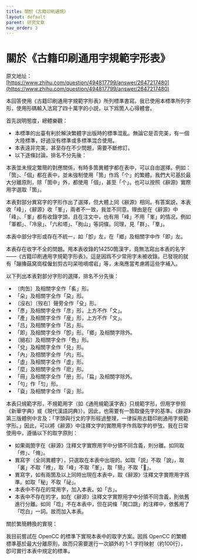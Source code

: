 ```yaml
---
title: 關於《古籍印刷通規》
layout: default
parent: 研究文章
nav_order: 3
---
```


<!-- omit in toc -->
# 關於《古籍印刷通用字規範字形表》

原文地址：[https://www.zhihu.com/question/494817799/answer/2647217480](https://www.zhihu.com/question/494817799/answer/2647217480)

本回答使用《古籍印刷通用字規範字形表》所列標準書寫。我已使用本標準所列字形，使用形碼輸入法寫了四十萬字的小説，以下爲箇人心得體會。

首先説明態度，總體樂觀：

- 本標準的出臺有利於解決繁體字出版時的標準混亂。無論它是否完美，有一個大陸標準，好過没有標準或多標準混合使用。
- 本表遠非完美，甚至存在不少問題，需要不斷修訂。
- 以下逐條討論，排名不分先後：

本表並未規定繁簡的對應關係，有時多箇異體字都在表中，可以自由選擇。例如：「箇」、「個」都在表中，並未強制使用「箇」作爲「个」的繁體。我們大可基於最大分離原則，除「箇中」外，都使用「個」，甚至「个」。也可以按照《辭源》實際用字選取「箇」。

本表對部分異寫字的字形作出了選擇，但大體上同《辭源》相同。有答案説，本表收「峰」，《辭源》收「峯」，兩者不一致，我並不同意。理由是在《辭源》中「峰」、「峯」都有收錄字頭，且在注文中，也有用「峰」不用「峯」的情况，例如「軍都」、「冷泉」、「六和塔」、「胊山」等詞條。同理，見「群」、「羣」。

本表中部分字形或存在不統一，如「卽」左，在「鄉」及相關字中作「即」左。

本表存在收字不全的問題。用本表收錄的14250箇漢字，竟無法寫出本表的名字——《古籍印刷通用字規範字形表》。這是因爲不少常用字未被收錄。已發現的就有「蹦擼菇窝崗樑僱划剪古叼呆啪嘀嚐岩」等，未來應當考慮將這些字補入。

以下列出本表對部分字形的選擇，排名不分先後：

- 〔肉缶〕及相關字全作「䍃」形。
- 「朵」及相關字全作「朶」形。
- 〔沒右〕〔歿右〕聲旁全作「殳」形。
- 「彥」及相關字全作「彦」形，上方不作「文」。
- 「產」及相關字全作「産」形，上方不作「文」。
- 「吕」及相關字全作「呂」形。
- 「即」及相關字全作「卽」形。「鄉」及相關字除外。
- 〔絕右〕及相關字全作「色」形。
- 「兌」及相關字全作「兑」形。
- 「內」及相關字全作「内」形。
- 「虛」及相關字全作「虚」形。
- 「麼」及相關字全作「麽」形。
- 「冊」及相關字全作「册」形。「扁」及相關字除外。
- 「勻」作「匀」形。
- 「袞」及相關字全作「衮」形。

本表只規範字形，不規範用字（如《通用規範漢字表》只規範字形，但用字參照《新華字典》或《現代漢語詞典》）。因此，也需要有一箇取優先字的基準。《辭源》第三版體例中言及：「字頭與行文的字形經過整理，一律採用古籍印刷通用字規範字形。」因此，可以將《辭源》中注釋文字的實際用字作爲取字的參攷。我在日常使用中，遵循以下的取字原則：

- 如果兩箇字在《辭源》注釋文字實際用字中分領不同含義，則分離。如同取「修」、「脩」。
- 異寫字（全同異體字），只選取在本表中出現的。如取「説」不取「說」，取「裏」不取「裡」，取「峰」不取「峯」，取「簡」不取「𥳑」。
- 異寫字，如有兩箇及以上同時出現在本表中，取《辭源》注釋文字實際用字爲準。如取「秘」不取「祕」。
- 本表中不存在的常用字，加入本表。如「古」。
- 本表中不存在的字，如在《辭源》注釋文字實際用字中分領不同含義，則依舊進行分離。如同「唸」不在本表中，但在詞條「開口跳」的注釋中，依舊用了「唸白」一詞。故而加入本表。

關於繁簡轉換的實現：

我目前嘗試在 OpenCC 的標準下實現本表中的取字方案。因爲 OpenCC 的繁體標準基於最大分離原則，故而只需要進行一次額外的 1-1 字符映射（約100行），卽可實行本表中規定的標準。
